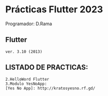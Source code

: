 # Prácticas Flutter 2023
Programador: D.Rama

## Flutter

```Flutter
ver. 3.10 (2013)
```
## LISTADO DE PRACTICAS:
```
2.HelloWord Flutter
3.Modulo YesNoApp:
[Yes No App]: http://kratosyesno.rf.gd/

```
